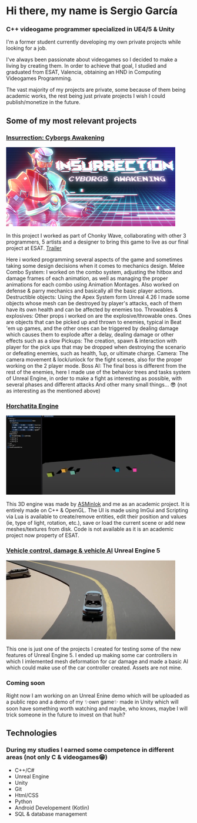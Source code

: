 # Hi there, my name is Sergio García 
### C++ videogame programmer specialized in UE4/5 & Unity
I'm a former student currently developing my own private projects while looking for a job.

I've always been passionate about videogames so I decided to make a living by creating them. In order to achieve that goal, I studied and graduated from ESAT, Valencia, obtaining an HND in Computing Videogames Programming.

The vast majority of my projects are private, some because of them being academic works, the rest being just private projects I wish I could publish/monetize in the future.

## Some of my most relevant projects 
### [Insurrection: Cyborgs Awakening](https://store.steampowered.com/app/1986800/Insurrection_Cyborgs_Awakening/)
[<img alt="Insurrection: Awakening of the Cyborgs header" src="https://raw.githubusercontent.com/sergivallero/sergivallero/main/Insurrection_header.jpg">](https://store.steampowered.com/app/1986800/Insurrection_Cyborgs_Awakening/)

In this project I worked as part of Chonky Wave, collaborating with other 3 programmers, 5 artists and a designer to bring this game to live as our final project at ESAT. [Trailer](https://www.youtube.com/watch?v=LlmQj7hpYkc&ab_channel=ESATVALENCIA)

Here i worked programming several aspects of the game and sometimes taking some design decisions when it comes to mechanics design. 
Melee Combo System: I worked on the combo system, adjusting the hitbox and damage frames of each animation, as well as managing the proper animations for each combo using Animation Montages. Also worked on defense & parry mechanics and basically all the basic player actions.
Destructible objects: Using the Apex System form Unreal 4.26 I made some objects whose mesh can be destroyed by player's attacks, each of them have its own health and can be affected by enemies too.
Throwables & explosives: Other props i worked on are the explosive/throwable ones. Ones are objects that can be picked up and thrown to enemies, typical in Beat 'em up games, and the other ones can be triggered by dealing damage which causes them to explode after a delay, dealing damage or other effects such as a slow
Pickups: The creation, spawn & interaction with player for the pick ups that may be dropped when destroying the scenario or defeating enemies, such as health, 1up, or ultimate charge.
Camera: The camera movement & lock/unlock for the fight scenes, also for the proper working on the 2 player mode.
Boss AI: The final boss is different from the rest of the enemies, here I made use of the behavior trees and tasks system of Unreal Engine, in order to make a fight as interesting as possible, with several phases and different attacks
And other many small things... 😎 (not as interesting as the mentioned above)

### [Horchatita Engine](https://youtu.be/jGy42D6UbwM)
<img alt="horchatita engine capture" src="https://raw.githubusercontent.com/sergivallero/sergivallero/main/horchatita_engine.png">

This 3D engine was made by [ASMinlok](https://github.com/ASMinlok) and me as an academic project. 
It is entirely made on C++ & OpenGL. The UI is made using ImGui and Scripting via Lua is available to create/remove entities, edit their position and values (ie, type of light, rotation, etc.), save or load the current scene or add new meshes/textures from disk. Code is not available as it is an academic project now property of ESAT.

### [Vehicle control, damage & vehicle AI](https://youtu.be/wlOvzNtwCPg) Unreal Engine 5
<img alt="car demo capture" src="https://raw.githubusercontent.com/sergivallero/sergivallero/main/UE5_cardemo.png">

This one is just one of the projects I created for testing some of the new features of Unreal Engine 5. I ended up making some car controllers in which I imlemented mesh deformation for car damage and made a basic AI which could make use of the car controller created. Assets are not mine. 

### Coming soon

Right now I am working on an Unreal Enine demo which will be uploaded as a public repo and a demo of my ✨own game✨ made in Unity which will soon have something worth watching and maybe, who knows, maybe I will trick someone in the future to invest on that huh?

## Technologies
### During my studies I earned some competence in different areas (not only C & videogames😁)

- C++/C#
- Unreal Engine
- Unity
- Git
- Html/CSS
- Python
- Android Developement (Kotlin)
- SQL & database management

